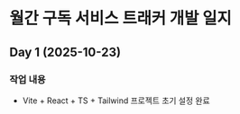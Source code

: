 # 월간 구독 서비스 트래커 개발 일지

## Day 1 (2025-10-23)

### 작업 내용
- Vite + React + TS + Tailwind 프로젝트 초기 설정 완료
